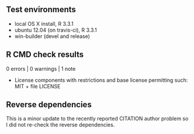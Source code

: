 
## Test environments
* local OS X install, R 3.3.1
* ubuntu 12.04 (on travis-ci), R 3.3.1
* win-builder (devel and release)

## R CMD check results

0 errors | 0 warnings | 1 note

* License components with restrictions and base license permitting such:
  MIT + file LICENSE

## Reverse dependencies

This is a minor update to the recently reported CITATION author problem so I did not re-check the reverse dependencies.
